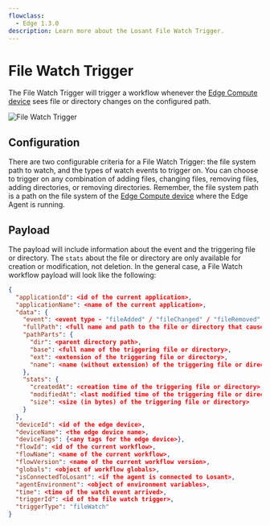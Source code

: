 ```yaml
---
flowclass:
  - Edge 1.3.0
description: Learn more about the Losant File Watch Trigger.
---
```


# File Watch Trigger

The File Watch Trigger will trigger a workflow whenever the [Edge Compute device](/devices/edge-compute/) sees file or directory changes on the configured path.

![File Watch Trigger](/images/workflows/triggers/file-watch-trigger.png "File Watch Trigger")

## Configuration

There are two configurable criteria for a File Watch Trigger: the file system path to watch, and the types of watch events to trigger on. You can choose to trigger on any combination of adding files, changing files, removing files, adding directories, or removing directories. Remember, the file system path is a path on the file system of the [Edge Compute device](/devices/edge-compute/) where the Edge Agent is running.

## Payload

The payload will include information about the event and the triggering file or directory. The `stats` about the file or directory are only available for creation or modification, not deletion. In the general case, a File Watch workflow payload will look like the following:

```json
{
  "applicationId": <id of the current application>,
  "applicationName": <name of the current application>,
  "data": {
    "event": <event type - "fileAdded" / "fileChanged" / "fileRemoved" / "directoryAdded" / "directoryRemoved">,
    "fullPath": <full name and path to the file or directory that caused the event>,
    "pathParts": {
      "dir": <parent directory path>,
      "base": <full name of the triggering file or directory>,
      "ext": <extension of the triggering file or directory>,
      "name": <name (without extension) of the triggering file or directory>
    },
    "stats": {
      "createdAt": <creation time of the triggering file or directory>,
      "modifiedAt": <last modified time of the triggering file or directory>,
      "size": <size (in bytes) of the triggering file or directory>
    }
  },
  "deviceId": <id of the edge device>,
  "deviceName": <the edge device name>,
  "deviceTags": {<any tags for the edge device>},
  "flowId": <id of the current workflow>,
  "flowName": <name of the current workflow>,
  "flowVersion": <name of the current workflow version>,
  "globals": <object of workflow globals>,
  "isConnectedToLosant": <if the agent is connected to Losant>,
  "agentEnvironment": <object of environment variables>,
  "time": <time of the watch event arrived>,
  "triggerId": <id of the file watch trigger>,
  "triggerType": "fileWatch"
}
```
